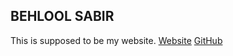 ## BEHLOOL SABIR
This is supposed to be my website. 
[Website](https://behloolsabir.github.io)
[GitHub](https://github.com/behloolsabir/)

<!-- https://github.com/appden/appden.github.com -->
<!-- https://github.com/henrik/jekyll -->
<!-- https://github.com/henrik/henrik.nyh.se/ -->
<!-- https://github.com/svmiller/steve-ngvb-jekyll-template -->
<!-- https://github.com/jbnerd/jbnerd.github.io -->

<!-- 
You can use the [editor on GitHub](https://github.com/behloolsabir/behloolsabir.github.io/edit/master/README.md) to maintain and preview the content for your website in Markdown files.

Whenever you commit to this repository, GitHub Pages will run [Jekyll](https://jekyllrb.com/) to rebuild the pages in your site, from the content in your Markdown files.

### Markdown

Markdown is a lightweight and easy-to-use syntax for styling your writing. It includes conventions for

```markdown
Syntax highlighted code block

# Header 1
## Header 2
### Header 3

- Bulleted
- List

1. Numbered
2. List

**Bold** and _Italic_ and `Code` text

[Link](url) and ![Image](src)
```

For more details see [GitHub Flavored Markdown](https://guides.github.com/features/mastering-markdown/).

### Jekyll Themes

Your Pages site will use the layout and styles from the Jekyll theme you have selected in your [repository settings](https://github.com/behloolsabir/behloolsabir.github.io/settings). The name of this theme is saved in the Jekyll `_config.yml` configuration file.

### Support or Contact

Having trouble with Pages? Check out our [documentation](https://help.github.com/categories/github-pages-basics/) or [contact support](https://github.com/contact) and we’ll help you sort it out. -->

